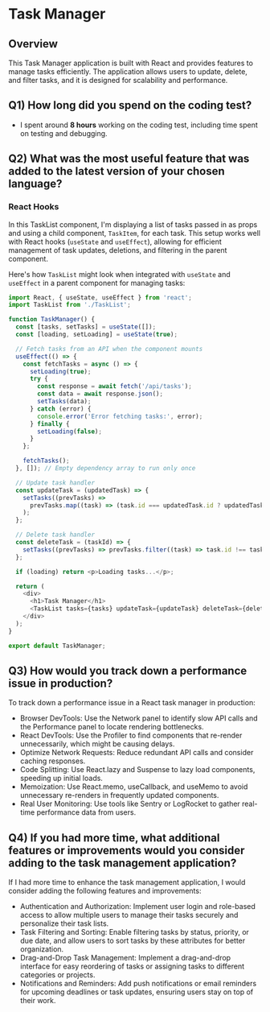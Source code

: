 # Task Manager

## Overview

This Task Manager application is built with React and provides features to manage tasks efficiently. The application allows users to update, delete, and filter tasks, and it is designed for scalability and performance.

## Q1) How long did you spend on the coding test?

- I spent around **8 hours** working on the coding test, including time spent on testing and debugging.

## Q2) What was the most useful feature that was added to the latest version of your chosen language?

### React Hooks

In this TaskList component, I'm displaying a list of tasks passed in as props and using a child component, `TaskItem`, for each task. This setup works well with React hooks (`useState` and `useEffect`), allowing for efficient management of task updates, deletions, and filtering in the parent component.

Here's how `TaskList` might look when integrated with `useState` and `useEffect` in a parent component for managing tasks:

```javascript
import React, { useState, useEffect } from 'react';
import TaskList from './TaskList';

function TaskManager() {
  const [tasks, setTasks] = useState([]);
  const [loading, setLoading] = useState(true);

  // Fetch tasks from an API when the component mounts
  useEffect(() => {
    const fetchTasks = async () => {
      setLoading(true);
      try {
        const response = await fetch('/api/tasks');
        const data = await response.json();
        setTasks(data);
      } catch (error) {
        console.error('Error fetching tasks:', error);
      } finally {
        setLoading(false);
      }
    };

    fetchTasks();
  }, []); // Empty dependency array to run only once

  // Update task handler
  const updateTask = (updatedTask) => {
    setTasks((prevTasks) =>
      prevTasks.map((task) => (task.id === updatedTask.id ? updatedTask : task))
    );
  };

  // Delete task handler
  const deleteTask = (taskId) => {
    setTasks((prevTasks) => prevTasks.filter((task) => task.id !== taskId));
  };

  if (loading) return <p>Loading tasks...</p>;

  return (
    <div>
      <h1>Task Manager</h1>
      <TaskList tasks={tasks} updateTask={updateTask} deleteTask={deleteTask} />
    </div>
  );
}

export default TaskManager;
```
## Q3) How would you track down a performance issue in production?

To track down a performance issue in a React task manager in production:

- Browser DevTools: Use the Network panel to identify slow API calls and the Performance panel to locate rendering bottlenecks.
- React DevTools: Use the Profiler to find components that re-render unnecessarily, which might be causing delays.
- Optimize Network Requests: Reduce redundant API calls and consider caching responses.
- Code Splitting: Use React.lazy and Suspense to lazy load components, speeding up initial loads.
- Memoization: Use React.memo, useCallback, and useMemo to avoid unnecessary re-renders in frequently updated components.
- Real User Monitoring: Use tools like Sentry or LogRocket to gather real-time performance data from users.

## Q4)  If you had more time, what additional features or improvements would you consider adding to the task management application?

If I had more time to enhance the task management application, I would consider adding the following features and improvements:

- Authentication and Authorization: Implement user login and role-based access to allow multiple users to manage their tasks securely and personalize their task lists.
- Task Filtering and Sorting: Enable filtering tasks by status, priority, or due date, and allow users to sort tasks by these attributes for better organization.
- Drag-and-Drop Task Management: Implement a drag-and-drop interface for easy reordering of tasks or assigning tasks to different categories or projects.
- Notifications and Reminders: Add push notifications or email reminders for upcoming deadlines or task updates, ensuring users stay on top of their work.
